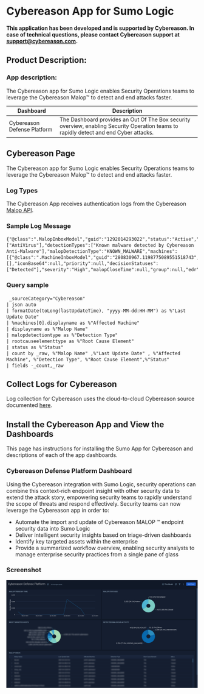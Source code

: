 # Cybereason App for Sumo Logic

**This application has been developed and is supported by Cybereason. In case of technical questions, please contact Cybereason support at support@cybereason.com.**

## Product Description: 
### App description: 
The Cybereason app for Sumo Logic enables Security Operations teams to leverage the Cybereason Malop™ to detect and end attacks faster. 


| **Dashboard** | **Description** |
| --- | --- |
| Cybereason Defense Platform | The Dashboard provides an Out Of The Box security overview, enabling Security Operation teams to rapidly detect and end Cyber attacks. |

## Cybereason Page

The Cybereason app for Sumo Logic enables Security Operations teams to leverage the Cybereason Malop™ to detect and end attacks faster.

### Log Types 
The Cybereason App receives authentication logs from the Cybereason [Malop API](https://nest.cybereason.com/documentation/api-documentation/all-versions/retrieve-all-malops-all-types#getmalopsmalware).

### Sample Log Message
```
{"@class":".MalopInboxModel","guid":"1292014293022","status":"Active","displayName":"863af7f5ff3e6f35b349ccccb3ddb7fbbc71b30a","rootCauseElementType":"File","rootCauseElementNamesCount":9,"detectionEngines":["AntiVirus"],"detectionTypes":["Known malware detected by Cybereason Anti-Malware"],"malopDetectionType":"KNOWN_MALWARE","machines":[{"@class":".MachineInboxModel","guid":"280830967.1198775089551518743","displayName":"d3test4","osType":"WINDOWS","connected":true,"isolated":false,"lastConnected":1616692770945}],"users":null,"creationTime":1616680972594,"lastUpdateTime":1616692225596,"labels":[],"iconBase64":null,"priority":null,"decisionStatuses":["Detected"],"severity":"High","malopCloseTime":null,"group":null,"edr":false,"escalated":false}
```
### Query sample 
```
 _sourceCategory="Cybereason"
| json auto
| formatDate(toLong(lastUpdateTime), "yyyy-MM-dd:HH-MM") as %"Last Update Date"
| %machines[0].displayname as %"Affected Machine"
| displayname as %"Malop Name"
| malopdetectiontype as %"Detection Type"
| rootcauseelementtype as %"Root Cause Element"
| status as %"Status"
| count by _raw, %"Malop Name" ,%"Last Update Date" , %"Affected Machine", %"Detection Type", %"Root Cause Element",%"Status"
| fields -_count,_raw
```
## Collect Logs for Cybereason
Log collection for Cybereason uses the cloud-to-cloud Cybereason source documented [here](https://help.sumologic.com/Beta/Cloud-to-Cloud_Integration_Framework/Cybereason_Source).

## Install the Cybereason App and View the Dashboards
This page has instructions for installing the Sumo App for Cybereason and descriptions of each of the app dashboards. 

### Cybereason Defense Platform Dashboard
Using the Cybereason integration with Sumo Logic, security operations can combine this context-rich endpoint insight with other security data to extend the attack story, empowering security teams to rapidly understand the scope of threats and respond effectively.
Security teams can now leverage the Cybereason app in order to:

* Automate the import and update of Cybereason MALOP ™  endpoint security data into Sumo Logic
* Deliver intelligent security insights based on triage-driven dashboards
* Identify key targeted assets within the enterprise
* Provide a summarized workflow overview, enabling security analysts to manage enterprise security practices from a single pane of glass

### Screenshot
![Alt text](resources/screenshots/Cybereason_Sumologic_Dashboard.png?raw=true "screenshot")
